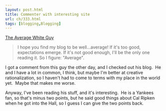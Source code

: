 ```yaml
---
layout: post.html
title: Commenter with interesting site
url: ch/333.html
tags: [blogging,Blogging]
---
```

[The Average White Guy](http://www.theaveragewhiteguy.com/)

> I hope you find my blog to be well...average! If it's too good, expectations emerge. If it's not good enough, I'll be the only one reading it. So I figure: "Average".

I got a comment from this guy the other day, and I checked out his blog.  He and I have a lot in common, I think, but maybe I'm better at creative rationalization, so I haven't had to come to terms with my place in the world yet.  Maybe that makes me worse.

Anyway, I've been reading his stuff, and it's interesting.  He is a Yankees fan, so that's minus two points, but he said good things about Cal Ripken when he got into the Hall, so I guess I can give the two points back.
